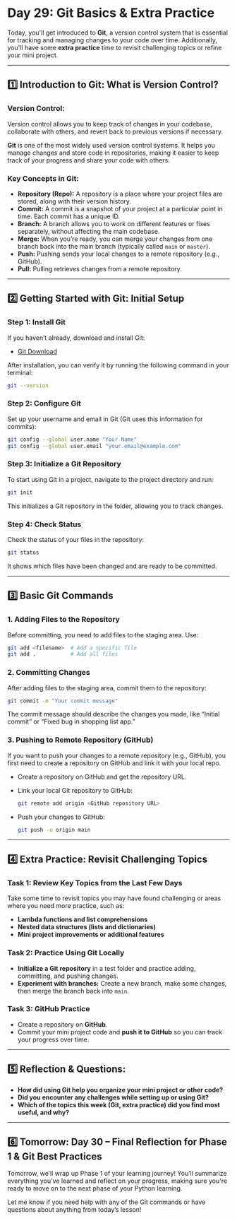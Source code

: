 # **Day 29: Git Basics & Extra Practice**

Today, you'll get introduced to **Git**, a version control system that is essential for tracking and managing changes to your code over time. Additionally, you'll have some **extra practice** time to revisit challenging topics or refine your mini project.

---

## **1️⃣ Introduction to Git: What is Version Control?**

### **Version Control:**
Version control allows you to keep track of changes in your codebase, collaborate with others, and revert back to previous versions if necessary.

**Git** is one of the most widely used version control systems. It helps you manage changes and store code in repositories, making it easier to keep track of your progress and share your code with others.

### **Key Concepts in Git:**
- **Repository (Repo):** A repository is a place where your project files are stored, along with their version history.
- **Commit:** A commit is a snapshot of your project at a particular point in time. Each commit has a unique ID.
- **Branch:** A branch allows you to work on different features or fixes separately, without affecting the main codebase.
- **Merge:** When you’re ready, you can merge your changes from one branch back into the main branch (typically called `main` or `master`).
- **Push:** Pushing sends your local changes to a remote repository (e.g., GitHub).
- **Pull:** Pulling retrieves changes from a remote repository.

---

## **2️⃣ Getting Started with Git: Initial Setup**

### **Step 1: Install Git**
If you haven’t already, download and install Git:
- [Git Download](https://git-scm.com/downloads)

After installation, you can verify it by running the following command in your terminal:
```bash
git --version
```

### **Step 2: Configure Git**
Set up your username and email in Git (Git uses this information for commits):
```bash
git config --global user.name "Your Name"
git config --global user.email "your.email@example.com"
```

### **Step 3: Initialize a Git Repository**
To start using Git in a project, navigate to the project directory and run:
```bash
git init
```
This initializes a Git repository in the folder, allowing you to track changes.

### **Step 4: Check Status**
Check the status of your files in the repository:
```bash
git status
```
It shows which files have been changed and are ready to be committed.

---

## **3️⃣ Basic Git Commands**

### **1. Adding Files to the Repository**
Before committing, you need to add files to the staging area. Use:
```bash
git add <filename>  # Add a specific file
git add .           # Add all files
```

### **2. Committing Changes**
After adding files to the staging area, commit them to the repository:
```bash
git commit -m "Your commit message"
```
The commit message should describe the changes you made, like “Initial commit” or “Fixed bug in shopping list app.”

### **3. Pushing to Remote Repository (GitHub)**

If you want to push your changes to a remote repository (e.g., GitHub), you first need to create a repository on GitHub and link it with your local repo.

- Create a repository on GitHub and get the repository URL.
- Link your local Git repository to GitHub:
  ```bash
  git remote add origin <GitHub repository URL>
  ```

- Push your changes to GitHub:
  ```bash
  git push -u origin main
  ```

---

## **4️⃣ Extra Practice: Revisit Challenging Topics**

### **Task 1: Review Key Topics from the Last Few Days**
Take some time to revisit topics you may have found challenging or areas where you need more practice, such as:

- **Lambda functions and list comprehensions**
- **Nested data structures (lists and dictionaries)**
- **Mini project improvements or additional features**

### **Task 2: Practice Using Git Locally**
- **Initialize a Git repository** in a test folder and practice adding, committing, and pushing changes.
- **Experiment with branches:** Create a new branch, make some changes, then merge the branch back into `main`.

### **Task 3: GitHub Practice**
- Create a repository on **GitHub**.
- Commit your mini project code and **push it to GitHub** so you can track your progress over time.

---

## **5️⃣ Reflection & Questions:**
- **How did using Git help you organize your mini project or other code?**
- **Did you encounter any challenges while setting up or using Git?**
- **Which of the topics this week (Git, extra practice) did you find most useful, and why?**

---

## **6️⃣ Tomorrow: Day 30 – Final Reflection for Phase 1 & Git Best Practices**

Tomorrow, we’ll wrap up Phase 1 of your learning journey! You’ll summarize everything you’ve learned and reflect on your progress, making sure you're ready to move on to the next phase of your Python learning.

Let me know if you need help with any of the Git commands or have questions about anything from today’s lesson!